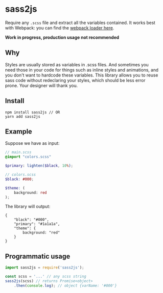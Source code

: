 # sass2js

Require any `.scss` file and extract all the variables contained. It works best with Webpack: you can find the [webpack loader here](https://github.com/Gbuomprisco/sass2js-loader).

**Work in progress, production usage not recommended**

## Why

Styles are usually stored as variables in .scss files. And sometimes you need those in your code for things such as inline styles and animations, and you don't want to hardcode these variables. This library allows you to reuse sass code without redeclaring your styles, which should be less error prone. Your designer will thank you.

## Install

    npm install sass2js // OR
    yarn add sass2js


## Example

Suppose we have as input:

```scss
// main.scss
@import "colors.scss"

$primary: lighten($black, 10%);

// colors.scss
$black: #000;

$theme: (
    background: red
);
```

The library will output:

```
{
    "black": "#000",
    "primary": "#1a1a1a",
    "theme": {
        background: "red"
    }
}
```

## Programmatic usage

```javascript
import sass2js = require('sass2js');

const scss = '...' // any scss string
sass2js(scss) // returns Promise<object>
    .then(console.log); // object {varName: '#000'}
```
